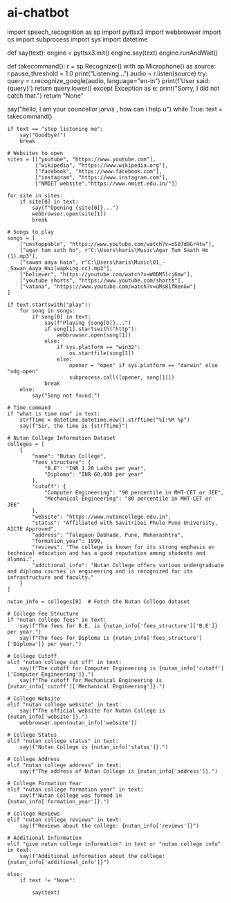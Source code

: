 # ai-chatbot 
import speech_recognition as sp
import pyttsx3
import webbrowser
import os
import subprocess
import sys
import datetime

def say(text):
    engine = pyttsx3.init()
    engine.say(text)
    engine.runAndWait()

def takecommand(): 
    r = sp.Recognizer()
    with sp.Microphone() as source:
        r.pause_threshold = 1.0
        print("Listening...")
        audio = r.listen(source)
        try:
            query = r.recognize_google(audio, language="en-in")
            print(f'User said: {query}')
            return query.lower()
        except Exception as e:
            print("Sorry, I did not catch that.")
            return "None"

say("hello, I am your councellor jarvis , how can i help u")
while True:
    text = takecommand()
    
    if text == "stop listening me":
        say("Goodbye!")
        break
    
    # Websites to open
    sites = [["youtube", "https://www.youtube.com"], 
             ["wikipedia", "https://www.wikipedia.org"], 
             ["facebook", "https://www.facebook.com"],
             ["instagram", "https://www.instagram.com"],
             ["NMIET website","https://www.nmiet.edu.in/"]]
    
    for site in sites:
        if site[0] in text:
            say(f"Opening {site[0]}...")
            webbrowser.open(site[1])
            break
    
    # Songs to play
    songs = [
        ["unstoppable", "https://www.youtube.com/watch?v=oS07d8Gr4tw"], 
        ["agar tum sath ho", r"C:\Users\haris\Music\Agar Tum Saath Ho (1).mp3"], 
        ["sawan aaya hain", r"C:\Users\haris\Music\01_-_Sawan_Aaya_Hai(wapking.cc).mp3"],
        ["believer", "https://youtube.com/watch?v=W0DM5lcj6mw"],
        ["youtube shorts", "https://www.youtube.com/shorts"],
        ["vatana", "https://www.youtube.com/watch?v=uMs81fRenGw"]
    ]
    
    if text.startswith("play"):
        for song in songs:
            if song[0] in text:
                say(f"Playing {song[0]}...")
                if song[1].startswith("http"):
                    webbrowser.open(song[1])
                else:
                    if sys.platform == "win32":
                        os.startfile(song[1])
                    else:
                        opener = "open" if sys.platform == "darwin" else "xdg-open"
                        subprocess.call([opener, song[1]])
                break
        else:
            say("Song not found.")
    
    # Time command
    if "what is time now" in text:
        strfTime = datetime.datetime.now().strftime("%I:%M %p")
        say(f"Sir, the time is {strfTime}")
    
    # Nutan College Information Dataset
    colleges = [
        {
            "name": "Nutan College",
            "fees_structure": {
                "B.E": "INR 1.20 Lakhs per year",
                "Diploma": "INR 60,000 per year"
            },
            "cutoff": {
                "Computer Engineering": "90 percentile in MHT-CET or JEE",
                "Mechanical Engineering": "80 percentile in MHT-CET or JEE"
            },
            "website": "https://www.nutancollege.edu.in",
            "status": "Affiliated with Savitribai Phule Pune University, AICTE Approved",
            "address": "Talegaon Dabhade, Pune, Maharashtra",
            "formation_year": 1999,
            "reviews": "The college is known for its strong emphasis on technical education and has a good reputation among students and alumni.",
            "additional_info": "Nutan College offers various undergraduate and diploma courses in engineering and is recognized for its infrastructure and faculty."
        }
    ]

    nutan_info = colleges[0]  # Fetch the Nutan College dataset

    # College Fee Structure
    if "nutan college fees" in text:
        say(f"The fees for B.E. is {nutan_info['fees_structure']['B.E']} per year.")
        say(f"The fees for Diploma is {nutan_info['fees_structure']['Diploma']} per year.")

    # College Cutoff
    elif "nutan college cut off" in text:
        say(f"The cutoff for Computer Engineering is {nutan_info['cutoff']['Computer Engineering']}.")
        say(f"The cutoff for Mechanical Engineering is {nutan_info['cutoff']['Mechanical Engineering']}.")

    # College Website
    elif "nutan college website" in text:
        say(f"The official website for Nutan College is {nutan_info['website']}.")
        webbrowser.open(nutan_info['website'])

    # College Status
    elif "nutan college status" in text:
        say(f"Nutan College is {nutan_info['status']}.")

    # College Address
    elif "nutan college address" in text:
        say(f"The address of Nutan College is {nutan_info['address']}.")

    # College Formation Year
    elif "nutan college formation year" in text:
        say(f"Nutan College was formed in {nutan_info['formation_year']}.")

    # College Reviews
    elif "nutan college reviews" in text:
        say(f"Reviews about the college: {nutan_info['reviews']}")

    # Additional Information
    elif "give nutan college information" in text or "nutan college info" in text:
        say(f"Additional information about the college: {nutan_info['additional_info']}")

    else:
        if text != "None":
            
            say(text)
